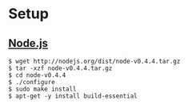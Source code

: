 # Setup 

## [Node.js](https://nodejs.org/)

```
$ wget http://nodejs.org/dist/node-v0.4.4.tar.gz
$ tar -xzf node-v0.4.4.tar.gz
$ cd node-v0.4.4
$ ./configure
$ sudo make install
$ apt-get -y install build-essential
```

